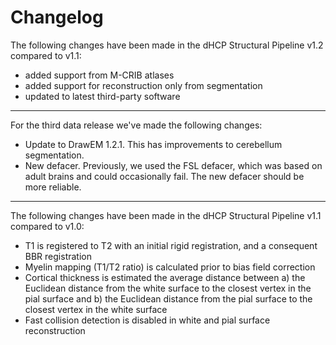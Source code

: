 # Changelog

The following changes have been made in the dHCP Structural Pipeline v1.2 compared to v1.1:
- added support from M-CRIB atlases
- added support for reconstruction only from segmentation
- updated to latest third-party software

---

For the third data release we've made the following changes:
- Update to DrawEM 1.2.1. This has improvements to cerebellum segmentation. 
- New defacer. Previously, we used the FSL defacer, which was based on adult brains and could occasionally fail. The new defacer should be more reliable.

---

The following changes have been made in the dHCP Structural Pipeline v1.1 compared to v1.0:
- T1 is registered to T2 with an initial rigid registration, and a consequent BBR registration
- Myelin mapping (T1/T2 ratio) is calculated prior to bias field correction
- Cortical thickness is estimated the average distance between a) the Euclidean distance from the
    white surface to the closest vertex in the pial surface and b) the Euclidean distance from the pial
    surface to the closest vertex in the white surface
- Fast collision detection is disabled in white and pial surface reconstruction
